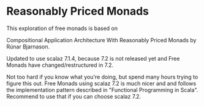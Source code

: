 # Reasonably Priced Monads
This exploration of free monads is based on 

Compositional Application Architecture With Reasonably Priced Monads by Rúnar Bjarnason.

Updated to use scalaz 7.1.4, because 7.2 is not released yet and Free Monads have changed/restructured in 
7.2. 

Not too hard if you know what you're doing, but spend many hours trying to figure this out. 
Free Monads using scalaz 7.2 is much nicer and and follows the implementation pattern described in "Functional Programming in Scala".
Recommend to use that if you can choose scalaz 7.2.
